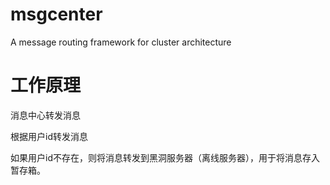 msgcenter
=========

A message routing framework for cluster architecture

工作原理
=======

消息中心转发消息

根据用户id转发消息

如果用户id不存在，则将消息转发到黑洞服务器（离线服务器），用于将消息存入暂存箱。
